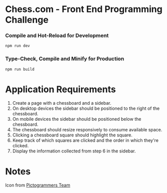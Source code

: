 # Chess.com - Front End Programming Challenge

### Compile and Hot-Reload for Development

```sh
npm run dev
```

### Type-Check, Compile and Minify for Production

```sh
npm run build
```


# Application Requirements
1. Create a page with a chessboard and a sidebar.
2. On desktop devices the sidebar should be positioned to the right of the chessboard.
3. On mobile devices the sidebar should be positioned below the chessboard.
4. The chessboard should resize responsively to consume available space.
5. Clicking a chessboard square should highlight the square.
6. Keep track of which squares are clicked and the order in which they're clicked.
7. Display the information collected from step 6 in the sidebar.

# Notes
Icon from [Pictogrammers Team](https://www.iconarchive.com/show/material-icons-by-pictogrammers/checkerboard-icon.html#google_vignette)
